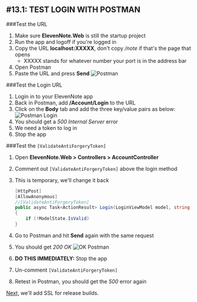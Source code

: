 #13.1: TEST LOGIN WITH POSTMAN
---
###Test the URL
1. Make sure **ElevenNote.Web** is still the startup project
2. Run the app and logoff if you're logged in
3. Copy the URL **localhost:XXXXX**, don't copy */note* if that's the page that opens
   * XXXXX stands for whatever number your port is in the address bar
4. Open Postman
5. Paste the URL and press **Send**
![Postman](/assets/13.1-A.png)

###Test the Login URL
1. Login in to your ElevenNote app
2. Back in Postman, add **/Account/Login** to the URL
3. Click on the **Body** tab and add the three key/value pairs as below:
![Postman Login](/assets/13.1-B.png)
4. You should get a *500 Internal Server* error
5. We need a token to log in
6. Stop the app

###Test the `[ValidateAntiForgeryToken]`
1. Open **ElevenNote.Web > Controllers > AccountController**
2. Comment out `[ValidateAntiForgeryToken]` above the login method
3. This is temporary, we'll change it back

    ```cs
    [HttpPost]
    [AllowAnonymous]
    //[ValidateAntiForgeryToken]
    public async Task<ActionResult> Login(LoginViewModel model, string returnUrl)
    {
        if (!ModelState.IsValid)
    }
    ```
4. Go to Postman and hit **Send** again with the same request
5. You should get *200 OK*
![OK Postman](/assets/13.1-C.png)
6. **DO THIS IMMEDIATELY:** Stop the app
7. Un-comment `[ValidateAntiForgeryToken]`
8. Retest in Postman, you should get the *500* error again

[Next,](13.2-SSL.md) we'll add SSL for release builds.